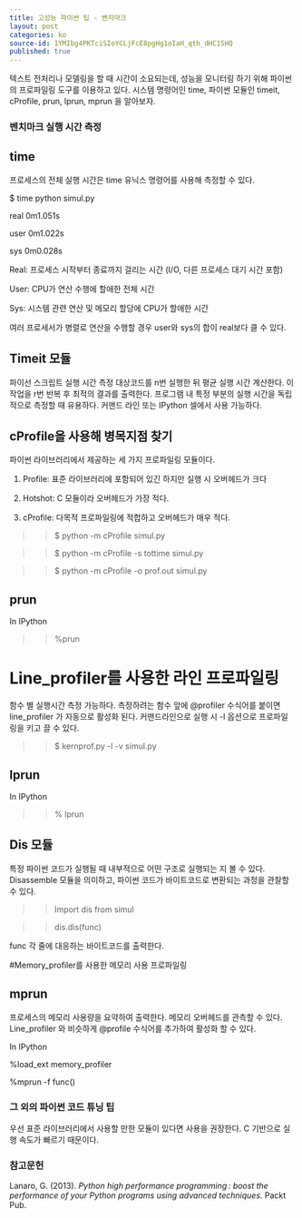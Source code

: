 ```yaml
---
title: 고성능 파이썬 팁 - 벤치마크
layout: post
categories: ko
source-id: 1YMIbg4PKTciSIoYCLjFcE8pgHg1oIaH_qth_dHC1SHQ
published: true
---
```

텍스트 전처리나 모델링을 할 때 시간이 소요되는데, 성능을 모니터링 하기 위해 파이썬의 프로파일링 도구를 이용하고 있다. 시스템 명령어인 time, 파이썬 모듈인 timeit, cProfile, prun, lprun, mprun 을 알아보자. 

### 벤치마크 실행 시간 측정

## time

프로세스의 전체 실행 시간은 time 유닉스 명령어를 사용해 측정할 수 있다.

$ time python simul.py

real 0m1.051s

user 0m1.022s

sys 0m0.028s

Real: 프로세스 시작부터 종료까지 걸리는 시간 (I/O, 다른 프로세스 대기 시간 포함)

User: CPU가 연산 수행에 할애한 전체 시간

Sys: 시스템 관련 연산 및 메모리 할당에 CPU가 할애한 시간

여러 프로세서가 병렬로 연산을 수행할 경우 user와 sys의 합이 real보다 클 수 있다.

## Timeit 모듈

파이선 스크립트 실행 시간 측정 대상코드를 n번 실행한 뒤 평균 실행 시간 계산한다. 이 작업을 r번 반복 후 최적의 결과를 출력한다. 프로그램 내 특정 부분의 실행 시간을 독립적으로 측정할 때 유용하다. 커맨드 라인 또는 IPython 셀에서 사용 가능하다.

## cProfile을 사용해 병목지점 찾기

파이썬 라이브러리에서 제공하는 세 가지 프로파일링 모듈이다.

1. Profile: 표준 라이브러리에 포함되어 있긴 하지만 실행 시 오버헤드가 크다

2. Hotshot: C 모듈이라 오버헤드가 가장 적다.

3. cProfile: 다목적 프로파일링에 적합하고 오버헤드가 매우 적다.

>> $ python -m cProfile simul.py

>> $ python -m cProfile -s tottime simul.py

>> $ python -m cProfile -o prof.out simul.py

## prun

In IPython

>> %prun

# Line_profiler를 사용한 라인 프로파일링

함수 별 실행시간 측정 가능하다. 측정하려는 함수 앞에 @profiler 수식어를 붙이면 line_profiler 가 자동으로 활성화 된다. 커맨드라인으로 실행 시 -l 옵션으로 프로파일링을 키고 끌 수 있다.

>> $ kernprof.py -l -v simul.py

## lprun

In IPython

>> % lprun

## Dis  모듈

특정 파이썬 코드가 실행될 때 내부적으로 어떤 구조로 실행되는 지 볼 수 있다. Disassemble 모듈을 의미하고, 파이썬 코드가 바이트코드로 변환되는 과정을 관찰할 수 있다.

>>Import dis from simul

>>dis.dis(func) 

func 각 줄에 대응하는 바이트코드를 출력한다.

#Memory_profiler를 사용한 메모리 사용 프로파일링

## mprun

프로세스의 메모리 사용량을 요약하여 출력한다. 메모리 오버헤드를 관측할 수 있다. Line_profiler 와 비슷하게 @profile 수식어를 추가하여 활성화 할 수 있다.

In IPython

%load_ext memory_profiler

%mprun -f func()

### 그 외의 파이썬 코드 튜닝 팁

우선 표준 라이브러리에서 사용할 만한 모듈이 있다면 사용을 권장한다. C 기반으로 실행 속도가 빠르기 때문이다.

### 참고문헌

Lanaro, G. (2013). *Python high performance programming : boost the performance of your Python programs using advanced techniques*. Packt Pub.

